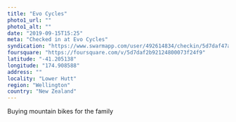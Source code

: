 ```yaml
---
title: "Evo Cycles"
photo1_url: ""
photo1_alt: ""
date: "2019-09-15T15:25"
meta: "Checked in at Evo Cycles"
syndication: "https://www.swarmapp.com/user/492614834/checkin/5d7daf47a15790000808224b"
foursquare: "https://foursquare.com/v/5d7daf2b92124800073f24f9"
latitude: "-41.205138"
longitude: "174.908588"
address: ""
locality: "Lower Hutt"
region: "Wellington"
country: "New Zealand"
---
```

Buying mountain bikes for the family
